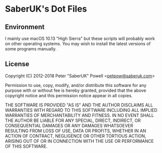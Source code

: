 SaberUK's Dot Files
===================

Environment
-----------

I mainly use macOS 10.13 "High Sierra" but these scripts will probably work on
other operating systems. You may wish to install the latest versions of some
programs manually.

License
-------

Copyright (C) 2012-2018 Peter "SaberUK" Powell &lt;petpow@saberuk.com&gt;

Permission to use, copy, modify, and/or distribute this software for any
purpose with or without fee is hereby granted, provided that the above
copyright notice and this permission notice appear in all copies.

THE SOFTWARE IS PROVIDED "AS IS" AND THE AUTHOR DISCLAIMS ALL WARRANTIES WITH
REGARD TO THIS SOFTWARE INCLUDING ALL IMPLIED WARRANTIES OF MERCHANTABILITY AND
FITNESS. IN NO EVENT SHALL THE AUTHOR BE LIABLE FOR ANY SPECIAL, DIRECT,
INDIRECT, OR CONSEQUENTIAL DAMAGES OR ANY DAMAGES WHATSOEVER RESULTING FROM
LOSS OF USE, DATA OR PROFITS, WHETHER IN AN ACTION OF CONTRACT, NEGLIGENCE OR
OTHER TORTIOUS ACTION, ARISING OUT OF OR IN CONNECTION WITH THE USE OR
PERFORMANCE OF THIS SOFTWARE.
